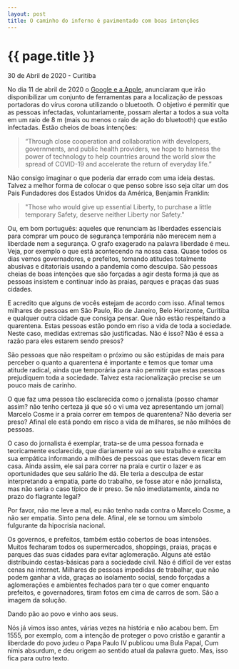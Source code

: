 ```yaml
---
layout: post
title: O caminho do inferno é pavimentado com boas intenções
---
```


{{ page.title }}
================

<p class="meta">30 de Abril de 2020  - Curitiba</p>

No dia 11 de abril de 2020 o [Google e a Apple](https://www.forbes.com/sites/jodywestby/2020/04/11/apple-and-google-announce-new-approach-to-coronavirus-tracking-that-counters-intrusive--government-use-of-mobile-app-data/#2345526e28c9), anunciaram que irão disponibilizar um conjunto de ferramentas para a localização de pessoas portadoras do vírus corona utilizando o bluetooth. O objetivo é permitir que as pessoas infectadas, voluntariamente, possam alertar a todos a sua volta em um raio de 8 m (mais ou menos o raio de ação do bluetooth) que estão infectadas. Estão cheios de boas intenções: 

>“Through close cooperation and collaboration with developers, governments, and public health providers, we hope to harness the power of technology to help countries around the world slow the spread of COVID-19 and accelerate the return of everyday life.”

Não consigo imaginar o que poderia dar errado com uma ideia destas. Talvez a melhor forma de colocar o que penso sobre isso seja citar um dos Pais Fundadores dos Estados Unidos da América, Benjamin Franklin: 

>"Those who would give up essential Liberty, to purchase a little temporary Safety, deserve neither Liberty nor Safety."

Ou, em bom português: aqueles que renunciam às liberdades essenciais para comprar um pouco de segurança temporária não merecem nem a liberdade nem a segurança. O grafo exagerado na palavra liberdade é meu. Veja, por exemplo o que está acontecendo na nossa casa. Quase todos os dias vemos governadores, e prefeitos, tomando atitudes totalmente abusivas e ditatoriais usando a pandemia como desculpa. São pessoas cheias de boas intenções que são forçadas a agir desta forma já que as pessoas insistem e continuar indo às praias, parques e praças das suas cidades. 

E acredito que alguns de vocês estejam de acordo com isso. Afinal temos milhares de pessoas em São Paulo, Rio de Janeiro, Belo Horizonte, Curitiba e qualquer outra cidade que consiga pensar. Que não estão respeitando a quarentena. Estas pessoas estão pondo em riso a vida de toda a sociedade. Neste caso, medidas extremas são justificadas. Não é isso? Não é essa a razão para eles estarem sendo presos? 

São pessoas que não respeitam o próximo ou são estúpidas de mais para perceber o quanto a quarentena é importante e temos que tomar uma atitude radical, ainda que temporária para não permitir que estas pessoas prejudiquem toda a sociedade. Talvez esta racionalização precise se um pouco mais de carinho. 

O que faz uma pessoa tão esclarecida como o jornalista (posso chamar assim? não tenho certeza já que só o vi uma vez apresentando um jornal) Marcelo Cosme ir a praia correr em tempos de quarentena? Não deveria ser preso? Afinal ele está pondo em risco a vida de milhares, se não milhões de pessoas. 

O caso do jornalista é exemplar, trata-se de uma pessoa fornada e teoricamente esclarecida, que diariamente vai ao seu trabalho e exercita sua empática informando a milhões de pessoas que estas devem ficar em casa. Ainda assim, ele sai para correr na praia e curtir o lazer e as oportunidades que seu salário lhe dá. Ele teria a desculpa de estar interpretando a empatia, parte do trabalho, se fosse ator e não jornalista, mas não seria o caso típico de ir preso. Se não imediatamente, ainda no prazo do flagrante legal? 

Por favor, não me leve a mal, eu não tenho nada contra o Marcelo Cosme, a não ser empatia. Sinto pena dele. Afinal, ele se tornou um símbolo fulgurante da hipocrisia nacional. 

Os governos, e prefeitos, também estão cobertos de boas intensões. Muitos fecharam todos os supermercados, shoppings, praias, praças e parques das suas cidades para evitar aglomeração. Alguns até estão distribuindo cestas-básicas para a sociedade civil. Não é difícil de ver estas cenas na internet. Milhares de pessoas impedidas de trabalhar, que não podem ganhar a vida, graças ao isolamento social, sendo forçadas a aglomerações e ambientes fechados para ter o que comer enquanto prefeitos, e governadores, tiram fotos em cima de carros de som. São a imagem da solução. 

Dando pão ao povo e vinho aos seus. 

Nós já vimos isso antes, várias vezes na história e não acabou bem. Em 1555, por exemplo, com a intenção de proteger o povo cristão e garantir a liberdade do povo judeu o Papa Paulo IV publicou uma Bula Papal, Cum nimis absurdum, e deu origem ao sentido atual da palavra gueto. Mas, isso fica para outro texto.

